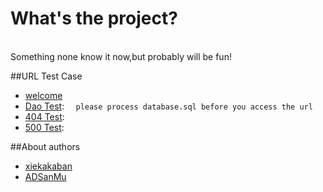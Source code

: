 
What's the project?
======================
    <br/>Something none know it now,but probably will be fun!

##URL Test Case

* [welcome](http://localhost:8080/)
* [Dao Test](http://localhost:8080/user/1/):    `  please process database.sql before you access the url`
* [404 Test](http://localhost:8080/notfound/): 
* [500 Test](http://localhost:8080/error/): 

##About authors
* [xiekakaban](https://github.com/xiekakaban) 
* [ADSanMu](https://github.com/ADSanMu) 

